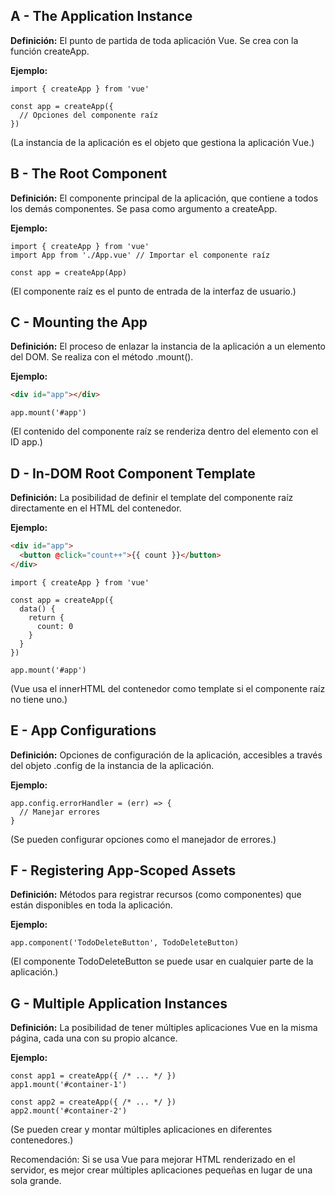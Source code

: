 ## A - The Application Instance

**Definición:** El punto de partida de toda aplicación Vue. Se crea con la función createApp.

**Ejemplo:**

```Js
import { createApp } from 'vue'

const app = createApp({
  // Opciones del componente raíz
})
```

(La instancia de la aplicación es el objeto que gestiona la aplicación Vue.)

## B - The Root Component

**Definición:** El componente principal de la aplicación, que contiene a todos los demás componentes. Se pasa como argumento a createApp.

**Ejemplo:**

```Js
import { createApp } from 'vue'
import App from './App.vue' // Importar el componente raíz

const app = createApp(App)
```

(El componente raíz es el punto de entrada de la interfaz de usuario.)

## C - Mounting the App

**Definición:** El proceso de enlazar la instancia de la aplicación a un elemento del DOM. Se realiza con el método .mount().

**Ejemplo:**

```Html
<div id="app"></div>
```

```Js
app.mount('#app')
```

(El contenido del componente raíz se renderiza dentro del elemento con el ID app.)

## D - In-DOM Root Component Template

**Definición:** La posibilidad de definir el template del componente raíz directamente en el HTML del contenedor.

**Ejemplo:**

```Html
<div id="app">
  <button @click="count++">{{ count }}</button>
</div>
```

```Js
import { createApp } from 'vue'

const app = createApp({
  data() {
    return {
      count: 0
    }
  }
})

app.mount('#app')
```

(Vue usa el innerHTML del contenedor como template si el componente raíz no tiene uno.)

## E - App Configurations

**Definición:** Opciones de configuración de la aplicación, accesibles a través del objeto .config de la instancia de la aplicación.

**Ejemplo:**

```Js
app.config.errorHandler = (err) => {
  // Manejar errores
}
```

(Se pueden configurar opciones como el manejador de errores.)

## F - Registering App-Scoped Assets

**Definición:** Métodos para registrar recursos (como componentes) que están disponibles en toda la aplicación.

**Ejemplo:**

```Js
app.component('TodoDeleteButton', TodoDeleteButton)
```

(El componente TodoDeleteButton se puede usar en cualquier parte de la aplicación.)

## G - Multiple Application Instances

**Definición:** La posibilidad de tener múltiples aplicaciones Vue en la misma página, cada una con su propio alcance.

**Ejemplo:**

```Js
const app1 = createApp({ /* ... */ })
app1.mount('#container-1')

const app2 = createApp({ /* ... */ })
app2.mount('#container-2')
```

(Se pueden crear y montar múltiples aplicaciones en diferentes contenedores.)

Recomendación: Si se usa Vue para mejorar HTML renderizado en el servidor, es mejor crear múltiples aplicaciones pequeñas en lugar de una sola grande.
